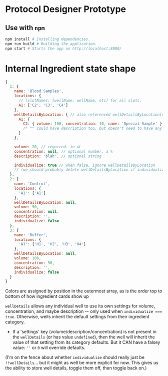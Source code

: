 # Protocol Designer Prototype

## Use with `npm`

```bash
npm install # Installing dependencies.
npm run build # Building the application.
npm start # Starts the app on http://localhost:8080/
```

# Internal Ingredient state shape

```javascript
{
  1: {
    name: 'Blood Samples',
    locations: {
      // [slotName]: [wellName, wellName, etc] for all slots.
      A1: ['C2', 'C3', 'C4']
    },
    wellDetailsByLocation: { // also referenced wellDetailsByLocation[slotName][wellName]
      A1: {
        C2: { volume: 100, concentration: 10, name: 'Special Sample' }
        /* ^^ could have description too, but doesn't need to have any keys. */
      }
    },

    volume: 20, // required. in uL
    concentration: null, // optional number, a %
    description: 'blah', // optional string

    individualize: true // when false, ignore wellDetailsByLocation
    // (we should probably delete wellDetailsByLocation if individualize is set false -> true)
  },
  2: {
    name: 'Control',
    locations: {
      'A1': ['A1']
    },
    wellDetailsByLocation: null,
    volume: 50,
    concentration: null,
    description: '',
    individualize: false
  },
  3: {
    name: 'Buffer',
    locations: {
      'A1': ['H1', 'H2', 'H3', 'H4']
    },
    wellDetailsByLocation: null,
    volume: 100,
    concentration: 50,
    description: '',
    individualize: false
  }
}
```

Colors are assigned by position in the outermost array, as is the order top to bottom of how ingredient cards show up

`wellDetails` allows any individual well to use its own settings for volume, concentration, and maybe description -- only used when `individualize === true`. Otherwise, wells inherit the default settings from their ingredient category.

  * If a 'settings' key (volume/description/concentration) is not present in the `wellDetails` (or has value `undefined`), then the well will inherit the value of that setting from its category defaults. But it CAN have a falsey value: `''` or `0` will override defaults.

(I'm on the fence about whether `individualize` should really just be `!!wellDetails`... but it might as well be more explicit for now. This gives us the ability to store well details, toggle them off, then toggle back on.)
